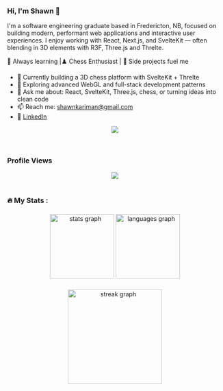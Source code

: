 ### Hi, I'm Shawn 👋

I'm a software engineering graduate based in Fredericton, NB, focused on building modern, performant web applications and interactive user experiences. I enjoy working with React, Next.js, and SvelteKit — often blending in 3D elements with R3F, Three.js and Threlte.

🧠 Always learning |♟️ Chess Enthusiast | 🧪 Side projects fuel me

* 🔭 Currently building a 3D chess platform with SvelteKit + Threlte
* 🌱 Exploring advanced WebGL and full-stack development patterns
* 💬 Ask me about: React, SvelteKit, Three.js, chess, or turning ideas into clean code
* 📫 Reach me: [shawnkariman@gmail.com](mailto:shawnkariman@gmail.com)
* 💼 [LinkedIn](https://www.linkedin.com/in/shawn-kariman)

</pre>

<p align="center">
  <a href="https://skillicons.dev">
    <img src="https://skillicons.dev/icons?i=git,kubernetes,docker,c,vim" />
  </a>
</p>

<br>

### Profile Views
<div align="center">
  <img src="https://profile-counter.glitch.me/Shahriar-Kariman/count.svg?"  />
</div>

<br />

<h3 align="left">🔥   My Stats :</h3>

###

<div align="center">
  <img src="https://github-readme-stats.vercel.app/api?username=Shahriar-Kariman&hide_title=false&hide_rank=false&show_icons=true&include_all_commits=true&count_private=true&disable_animations=false&theme=gruvbox&locale=en&hide_border=false&order=1" height="150" alt="stats graph"  />
  <img src="https://github-readme-stats.vercel.app/api/top-langs?username=Shahriar-Kariman&locale=en&hide_title=false&layout=compact&card_width=320&langs_count=5&theme=gruvbox&hide_border=false&order=2" height="150" alt="languages graph"  />
</div>

###

<div align="center">
  <img src="https://streak-stats.demolab.com?user=Shahriar-Kariman&locale=en&mode=daily&theme=dark&hide_border=false&border_radius=5&order=3" height="220" alt="streak graph"  />
</div>

###
